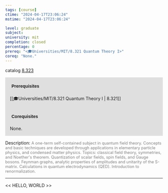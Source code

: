 ```yaml
---
tags: [course]
ctime: "2024-04-17T23:06:24"
mstime: "2024-04-17T23:06:24"

level: graduate
subject: 
university: mit
completion: closed
percentage: 0
prereq: "<🎓Universities/MIT/8.321 Quantum Theory I>"
coreq: "None."
---
```


catalog [8.323](http://student.mit.edu/catalog/m8b.html#8.323)

<span style="display: block; padding: 15px; background-color: rgb(100, 100, 100, 0.2);"><font id="m_prereq3729_0" style="display: block; font-family: Arial, sans-serif; font-weight: bold; padding: 5px">Prerequisites</font><br><span id="prereq3729_0">[[🎓Universities/MIT/8.321 Quantum Theory I | 8.321]]</span></span>
<span style="display: block; padding: 15px; background-color: rgb(100, 100, 100, 0.2);"><font id="m_coreq3729_0" style="display: block; font-family: Arial, sans-serif; font-weight: bold; padding: 5px">Corequisites</font><br><span id="coreq3729_0">None.</span></span>

<font style="">Description:</font>
<font style="color: grey; font-size: 0.8rem;">A one-term self-contained subject in quantum field theory. Concepts and basic techniques are developed through applications in elementary particle physics, and condensed matter physics. Topics: classical field theory, symmetries, and Noether's theorem. Quantization of scalar fields, spin fields, and Gauge bosons. Feynman graphs, analytic properties of amplitudes and unitarity of the S-matrix. Calculations in quantum electrodynamics (QED).  Introduction to renormalization.</font>



---

<< HELLO, WORLD >>
